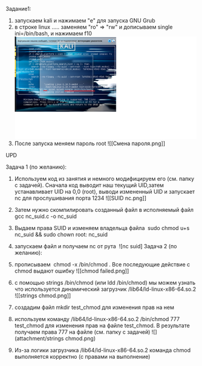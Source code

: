 Задание1:  
1. запускаем kali и нажимаем "e" для запуска GNU Grub  
2. в строке linux ..... заменяем "ro" => "rw" и дописываем single ini=/bin/bash, и нажимаем f10   ![](../../../attachment/GNU%20GRUB.png)
3. После запуска меняем пароль root ![[Смена пароля.png]] 

UPD

Задача 1 (по желанию):  
1. Используем код из занятия и немного модифицируем его (см. папку с задачей). Сначала код выводит наш текущий UID,затем устанавливает UID на 0,0 (root), выводи измененный UID и запускает nc для прослушивания порта 1234  ![[SUID nc.png]]
2. Затем нужно скомпилировать созданный файл в исполняемый файл gcc nc_suid.c -o nc_suid  
3. Выдаем права SUID и изменяем владельца файла  sudo chmod u+s nc_suid && sudo chown root: nc_suid  
4. запускаем файл и получаем nc от рута   ![nc suid]
Задача 2 (по желанию):  
1. прописываем  chmod -x /bin/chmod . Все последующие действие с chmod выдают ошибку  ![[chmod failed.png]]
2. с помощью strings /bin/chmod (или ldd /bin/chmod) мы можем узнать что используется динамический загрузчик /lib64/ld-linux-x86-64.so.2  ![[strings chmod.png]]
3. создадим файл mkdir test_chmod для изменения прав на нем  
4. используем команду /lib64/ld-linux-x86-64.so.2 /bin/chmod 777 test_chmod для изменения прав на файле test_chmod. В результате получаем права 777 на файле (см. папку с задачей)  ![](attachment/strings chmod.png)  

5. Из-за логики загрузчика /lib64/ld-linux-x86-64.so.2 команда chmod выполняется корректно (с правами на выполнение)
